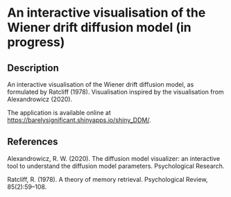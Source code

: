 # An interactive visualisation of the Wiener drift diffusion model (in progress)

## Description

An interactive visualisation of the Wiener drift diffusion model, as formulated by Ratcliff (1978). Visualisation inspired by the visualisation from Alexandrowicz (2020).

The application is available online at https://barelysignificant.shinyapps.io/shiny_DDM/.

## References

Alexandrowicz, R. W. (2020). The diffusion model visualizer: an interactive tool to understand the diffusion model parameters. Psychological Research.

Ratcliff, R. (1978). A theory of memory retrieval. Psychological Review, 85(2):59–108.
